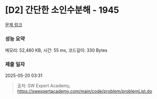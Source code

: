 # [D2] 간단한 소인수분해 - 1945 

[문제 링크](https://swexpertacademy.com/main/code/problem/problemDetail.do?contestProbId=AV5Pl0Q6ANQDFAUq) 

### 성능 요약

메모리: 52,480 KB, 시간: 55 ms, 코드길이: 330 Bytes

### 제출 일자

2025-05-20 03:31



> 출처: SW Expert Academy, https://swexpertacademy.com/main/code/problem/problemList.do
